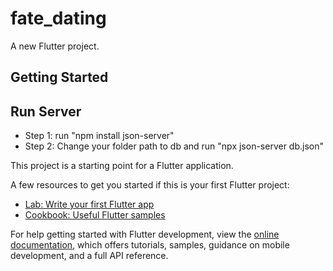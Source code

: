 # fate_dating

A new Flutter project.

## Getting Started

## Run Server 
- Step 1: run "npm install json-server"
- Step 2: Change your folder path to db and run "npx json-server db.json"


This project is a starting point for a Flutter application.

A few resources to get you started if this is your first Flutter project:

- [Lab: Write your first Flutter app](https://docs.flutter.dev/get-started/codelab)
- [Cookbook: Useful Flutter samples](https://docs.flutter.dev/cookbook)

For help getting started with Flutter development, view the
[online documentation](https://docs.flutter.dev/), which offers tutorials,
samples, guidance on mobile development, and a full API reference.
